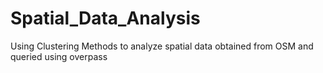 # Spatial_Data_Analysis
Using Clustering Methods to analyze spatial data obtained from OSM and queried using overpass
